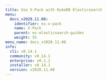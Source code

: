 ```yaml
---
title: Use X-Pack with KubeDB Elasticsearch
menu:
  docs_v2020.11.08:
    identifier: es-x-pack
    name: X-Pack
    parent: es-elasticsearch-guides
    weight: 55
menu_name: docs_v2020.11.08
info:
  cli: v0.14.1
  community: v0.14.1
  enterprise: v0.1.1
  installer: v0.14.1
  version: v2020.11.08
---
```


